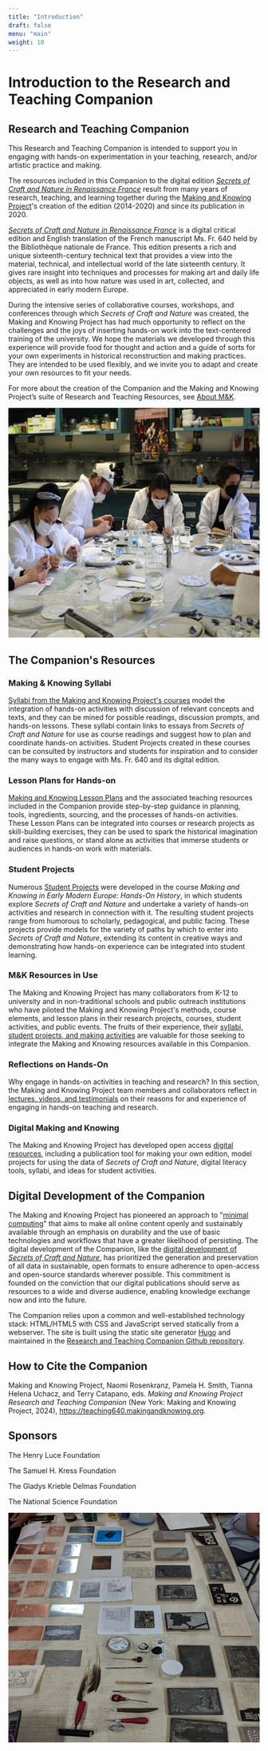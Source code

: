 ```yaml
---
title: "Introduction"
draft: false
menu: "main"
weight: 10
---
```


# Introduction to the Research and Teaching Companion
## Research and Teaching Companion
This Research and Teaching Companion is intended to support you in engaging with hands-on experimentation in your teaching, research, and/or artistic practice and making.

The resources included in this Companion to the digital edition [*Secrets of Craft and Nature in Renaissance France*](https://edition640.makingandknowing.org/#/) result from many years of research, teaching, and learning together during the [Making and Knowing Project](https://www.makingandknowing.org/)'s creation of the edition (2014-2020) and since its publication in 2020. 

[*Secrets of Craft and Nature in Renaissance France*](https://edition640.makingandknowing.org/#/) is a digital critical edition and English translation of the French manuscript Ms. Fr. 640 held by the Bibliothèque nationale de France. This edition presents a rich and unique sixteenth-century technical text that provides a view into the material, technical, and intellectual world of the late sixteenth century. It gives rare insight into techniques and processes for making art and daily life objects, as well as into how nature was used in art, collected, and appreciated in early modern Europe.

During the intensive series of collaborative courses, workshops, and conferences through which *Secrets of Craft and Nature* was created, the Making and Knowing Project has had much opportunity to reflect on the challenges and the joys of inserting hands-on work into the text-centered training of the university. We hope the materials we developed through this experience will provide food for thought and action and a guide of sorts for your own experiments in historical reconstruction and making practices. They are intended to be used flexibly, and we invite you to adapt and create your own resources to fit your needs.

For more about the creation of the Companion and the Making and Knowing Project’s suite of Research and Teaching Resources, see [About M&K](/about/).

<img src="/images/sp22_azurite-session2.jpg" alt="Making and Knowing Lab azurite session" width="740" height="460"/>

## The Companion's Resources
### Making & Knowing Syllabi
[Syllabi from the Making and Knowing Project's courses](/resources/syllabi/) model the integration of hands-on activities with discussion of relevant concepts and texts, and they can be mined for possible readings, discussion prompts, and hands-on lessons. These syllabi contain links to essays from _Secrets of Craft and Nature_ for use as course readings and suggest how to plan and coordinate hands-on activities. Student Projects created in these courses can be consulted by instructors and students for inspiration and to consider the many ways to engage with Ms. Fr. 640 and its digital edition.
### Lesson Plans for Hands-on
[Making and Knowing Lesson Plans](/resources/activity-sheets/) and the associated teaching resources included in the Companion provide step-by-step guidance in planning, tools, ingredients, sourcing, and the processes of hands-on activities. These Lesson Plans can be integrated into courses or research projects as skill-building exercises, they can be used to spark the historical imagination and raise questions, or stand alone as activities that immerse students or audiences in hands-on work with materials. 
### Student Projects
Numerous [Student Projects](/resources/student-projects/) were developed in the course *Making and Knowing in Early Modern Europe: Hands-On History*, in which students explore *Secrets of Craft and Nature* and undertake a variety of hands-on activities and research in connection with it. The resulting student projects range from humorous to scholarly, pedagogical, and public facing. These projects provide models for the variety of paths by which to enter into _Secrets of Craft and Nature_, extending its content in creative ways and demonstrating how hands-on experience can be integrated into student learning.
### M&K Resources in Use
The Making and Knowing Project has many collaborators from K-12 to university and in non-traditional schools and public outreach institutions who have piloted the Making and Knowing Project's methods, course elements, and lesson plans in their research projects, courses, student activities, and public events. The fruits of their experience, their [syllabi, student projects, and making activities](/resources/case-studies/) are valuable for those seeking to integrate the Making and Knowing resources available in this Companion.
### Reflections on Hands-On
Why engage in hands-on activities in teaching and research? In this section, the Making and Knowing Project team members and collaborators reflect in [lectures, videos, and testimonials](/resources/reflection/) on their reasons for and experience of engaging in hands-on teaching and research.
### Digital Making and Knowing
The Making and Knowing Project has developed open access [digital resources](/resources/digital/), including a publication tool for making your own edition, model projects for using the data of _Secrets of Craft and Nature_, digital literacy tools, syllabi, and ideas for student activities.
## Digital Development of the Companion
The Making and Knowing Project has pioneered an approach to "[minimal computing](https://go-dh.github.io/mincomp/about/)" that aims to make all online content openly and sustainably available through an emphasis on durability and the use of basic technologies and workflows that have a greater likelihood of persisting. The digital development of the Companion, like the [digital development of _Secrets of Craft and Nature_](https://edition640.makingandknowing.org/#/content/about), has prioritized the generation and preservation of all data in sustainable, open formats to ensure adherence to open-access and open-source standards wherever possible. This commitment is founded on the conviction that our digital publications should serve as resources to a wide and diverse audience, enabling knowledge exchange now and into the future.

The Companion relies upon a common and well-established technology stack: HTML/HTML5 with CSS and JavaScript served statically from a webserver. The site is built using the static site generator [Hugo](https://gohugo.io/) and maintained in the [Research and Teaching Companion Github repository](https://cu-mkp.github.io/research-teaching-companion/).
## How to Cite the Companion
Making and Knowing Project, Naomi Rosenkranz, Pamela H. Smith, Tianna Helena Uchacz, and Terry Catapano, eds. _Making and Knowing Project Research and Teaching Companion_ (New York: Making and Knowing Project, 2024), https://teaching640.makingandknowing.org.
## Sponsors 
The Henry Luce Foundation

The Samuel H. Kress Foundation

The Gladys Krieble Delmas Foundation

The National Science Foundation

<img src="/images/2018_printmaking_for-webpages.jpg" alt="Making and Knowing Lab printmaking" width="740" height="460"/>

